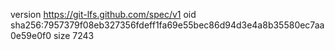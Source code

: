 version https://git-lfs.github.com/spec/v1
oid sha256:7957379f08eb327356fdeff1fa69e55bec86d94d3e4a8b35580ec7aa0e59e0f0
size 7243
